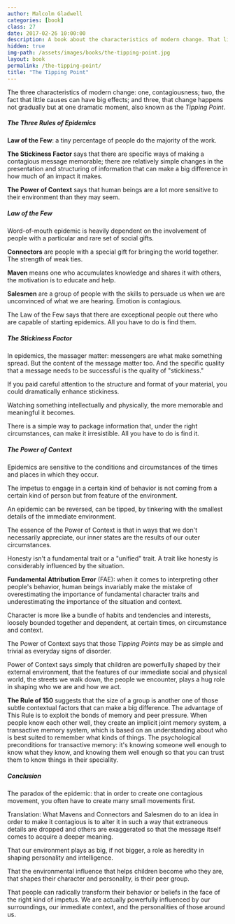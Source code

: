 ```yaml
---
author: Malcolm Gladwell
categories: [book]
class: 27
date: 2017-02-26 10:00:00
description: A book about the characteristics of modern change. That little changes can have big effects. The dramatic moment this happens is known as the Tipping Point. This books talks about how the Three Rules of Epidemic is used to explain modern changes in society.
hidden: true
img-path: /assets/images/books/the-tipping-point.jpg
layout: book
permalink: /the-tipping-point/
title: "The Tipping Point"
---
```


The three characteristics of modern change: one, contagiousness; two, the fact that little causes can have big effects; and three, that change happens not gradually but at one dramatic moment, also known as the _Tipping Point_.

##### The Three Rules of Epidemics

__Law of the Few__: a tiny percentage of people do the majority of the work.

__The Stickiness Factor__ says that there are specific ways of making a contagious message memorable; there are relatively simple changes in the presentation and structuring of information that can make a big difference in how much of an impact it makes.

__The Power of Context__ says that human beings are a lot more sensitive to their environment than they may seem.


##### Law of the Few

Word-of-mouth epidemic is heavily dependent on the involvement of people with a particular and rare set of social gifts.

__Connectors__ are people with a special gift for bringing the world together. The strength of weak ties.

__Maven__ means one who accumulates knowledge and shares it with others, the motivation is to educate and help.

__Salesmen__ are a group of people with the skills to persuade us when we are unconvinced of what we are hearing. Emotion is contagious.

The Law of the Few says that there are exceptional people out there who are capable of starting epidemics. All you have to do is find them.

##### The Stickiness Factor

In epidemics, the massager matter: messengers are what make something spread. But the content of the message matter too. And the specific quality that a message needs to be successful is the quality of "stickiness."

If you paid careful attention to the structure and format of your material, you could dramatically enhance stickiness.

Watching something intellectually and physically, the more memorable and meaningful it becomes.

There is a simple way to package information that, under the right circumstances, can make it irresistible. All you have to do is find it.

##### The Power of Context

Epidemics are sensitive to the conditions and circumstances of the times and places in which they occur.

The impetus to engage in a certain kind of behavior is not coming from a certain kind of person but from feature of the environment.

An epidemic can be reversed, can be tipped, by tinkering with the smallest details of the immediate environment.

The essence of the Power of Context is that in ways that we don't necessarily appreciate, our inner states are the results of our outer circumstances.

Honesty isn't a fundamental trait or a "unified" trait. A trait like honesty is considerably influenced by the situation.

__Fundamental Attribution Error__ (FAE): when it comes to interpreting other people's behavior, human beings invariably make the mistake of overestimating the importance of fundamental character traits and underestimating the importance of the situation and context.

Character is more like a bundle of habits and tendencies and interests, loosely bounded together and dependent, at certain times, on circumstance and context.

The Power of Context says that those _Tipping Points_ may be as simple and trivial as everyday signs of disorder.

Power of Context says simply that children are powerfully shaped by their external environment, that the features of our immediate social and physical world, the streets we walk down, the people we encounter, plays a hug role in shaping who we are and how we act.

__The Rule of 150__ suggests that the size of a group is another one of those subtle contextual factors that can make a big difference. The advantage of This Rule is to exploit the bonds of memory and peer pressure. When people know each other well, they create an implicit joint memory system, a transactive memory system, which is based on an understanding about who is best suited to remember what kinds of things. The psychological preconditions for transactive memory: it's knowing someone well enough to know what they know, and knowing them well enough so that you can trust them to know things in their speciality.

##### Conclusion

The paradox of the epidemic: that in order to create one contagious movement, you often have to create many small movements first.

Translation: What Mavens and Connectors and Salesmen do to an idea in order to make it contagious is to alter it in such a way that extraneous details are dropped and others are exaggerated so that the message itself comes to acquire a deeper meaning.

That our environment plays as big, if not bigger, a role as heredity in shaping personality and intelligence.

That the environmental influence that helps children become who they are, that shapes their character and personality, is their peer group.

That people can radically transform their behavior or beliefs in the face of the right kind of impetus. We are actually powerfully influenced by our surroundings, our immediate context, and the personalities of those around us.